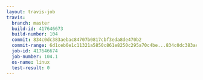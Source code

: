 ```yaml
---
layout: travis-job
travis:
  branch: master
  build-id: 417646673
  build-number: 104
  commit: 834c0dc383aebac84707b0817cbf3eda8de470b2
  commit-range: 6d1ceb0e1c11321a5850c861e8250c295a70c4be...834c0dc383aebac84707b0817cbf3eda8de470b2
  job-id: 417646674
  job-number: 104.1
  os-name: linux
  test-result: 0
---
```

